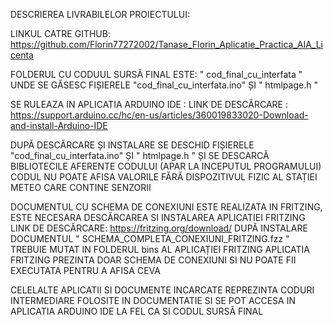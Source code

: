 DESCRIEREA LIVRABILELOR PROIECTULUI: 

LINKUL CATRE GITHUB: https://github.com/Florin77272002/Tanase_Florin_Aplicatie_Practica_AIA_Licenta

FOLDERUL CU CODUUL SURSĂ FINAL ESTE: " cod_final_cu_interfata " UNDE SE GĂSESC FIȘIERELE "cod_final_cu_interfata.ino" ȘI " htmlpage.h "

SE RULEAZA IN APLICATIA ARDUINO IDE : LINK DE DESCĂRCARE : https://support.arduino.cc/hc/en-us/articles/360019833020-Download-and-install-Arduino-IDE

DUPĂ DESCĂRCARE ȘI INSTALARE SE DESCHID FIȘIERELE "cod_final_cu_interfata.ino" ȘI " htmlpage.h " ȘI SE DESCARCĂ BIBLIOTECILE AFERENTE CODULUI (APAR LA INCEPUTUL PROGRAMULUI)
CODUL NU POATE AFISA VALORILE FĂRĂ DISPOZITIVUL FIZIC AL STAȚIEI METEO CARE CONTINE SENZORII

DOCUMENTUL CU SCHEMA DE CONEXIUNI ESTE REALIZATA IN FRITZING, ESTE NECESARA DESCĂRCAREA SI INSTALAREA APLICATIEI FRITZING
LINK DE DESCĂRCARE: https://fritzing.org/download/
DUPĂ INSTALARE DOCUMENTUL " SCHEMA_COMPLETA_CONEXIUNI_FRITZING.fzz " 
TREBUIE MUTAT IN FOLDERUL bins AL APLICAȚIEI FRITZING
APLICATIA FRITZING PREZINTA DOAR SCHEMA DE CONEXIUNI SI NU POATE FII EXECUTATA PENTRU A AFISA CEVA

CELELALTE APLICATII SI DOCUMENTE INCARCATE REPREZINTA CODURI INTERMEDIARE FOLOSITE IN DOCUMENTATIE SI SE POT ACCESA IN APLICATIA ARDUINO IDE LA FEL CA SI CODUL SURSĂ FINAL
